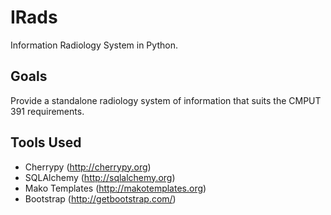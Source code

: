 IRads
=====
Information  Radiology System in Python.

## Goals

Provide a standalone radiology system of information that suits the CMPUT 391 requirements.

## Tools Used
* Cherrypy (http://cherrypy.org)
* SQLAlchemy (http://sqlalchemy.org)
* Mako Templates (http://makotemplates.org)
* Bootstrap (http://getbootstrap.com/)
